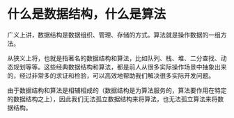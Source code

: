 # 什么是数据结构，什么是算法

广义上讲，数据结构是数据组织、管理、存储的方式。算法就是操作数据的一组方法。

从狭义上将，也就是指著名的数据结构和算法，比如队列、栈、堆、二分查找、动态规划等等。这些经典数据结构和算法，都是前人从很多实际操作场景中抽象出来的，经过非常多的求证和检验，可以高效地帮助我们解决很多实际开发问题。

由于数据结构和算法是相辅相成的（数据结构是为算法服务的，算法要作用在特定的数据结构之上），因此我们无法孤立数据结构来将算法，也无法孤立算法来将数据结构。
